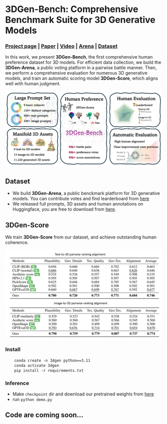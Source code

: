 # 3DGen-Bench: Comprehensive Benchmark Suite for 3D Generative Models

### [Project page]() | [Paper]() | [Video]() | [Arena](https://huggingface.co/spaces/ZhangYuhan/3DGen-Arena) | [Dataset](https://huggingface.co/datasets/3DGen/3DGen-Bench)

In this work, we present **3DGen-Bench**, the first comprehensive human preference dataset for 3D models. For efficient data collection, we build the **3DGen-Arena**, a public voting platform in a pairwise battle manner. Then, we perform a comprehensive evaluation for numerous 3D generative models, and train an automatic scoring model **3DGen-Score**, which aligns well with human judgment.

![teaser](src/teaser.jpg)


## Dataset

- We build **3DGen-Arena**, a public benckmark platform for 3D generative models. You can contribute votes and find learderboard from [here](https://huggingface.co/spaces/ZhangYuhan/3DGen-Arena)
- We released full prompts, 3D assets and human annotations on Huggingface, you are free to download from [here](https://huggingface.co/datasets/3DGen/3DGen-Bench). 


## 3DGen-Score

We train **3DGen-Score** from our dataset, and achieve outstanding human coherence.

![table](src/table_pair_align.jpg)


### Install
```
    conda create -n 3dgen python==3.11
    conda activate 3dgen
    pip install -r requirements.txt
```

### Inference
- Make `checkpoint` dir and download our pretrained weights from [here](https://huggingface.co/3DGen/3dgen-score-mvclip-v1)
- run `python demo.py`

## Code are coming soon...